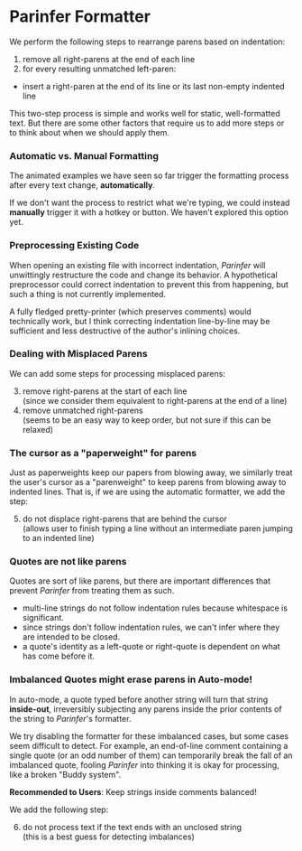 # Parinfer Formatter

We perform the following steps to rearrange parens based on indentation:

1. remove all right-parens at the end of each line
2. for every resulting unmatched left-paren:
  - insert a right-paren at the end of its line or its last non-empty indented line

This two-step process is simple and works well for static, well-formatted text.
But there are some other factors that require us to add more steps or to think
about when we should apply them.

### Automatic vs. Manual Formatting

The animated examples we have seen so far trigger the formatting process after
every text change, __automatically__.

If we don't want the process to restrict what we're typing, we could instead
__manually__ trigger it with a hotkey or button.  We haven't explored this
option yet.

### Preprocessing Existing Code

When opening an existing file with incorrect indentation, _Parinfer_ will
unwittingly restructure the code and change its behavior.  A hypothetical
preprocessor could correct indentation to prevent this from happening, but such
a thing is not currently implemented.

A fully fledged pretty-printer (which preserves comments) would technically
work, but I think correcting indentation line-by-line may be sufficient and
less destructive of the author's inlining choices.

### Dealing with Misplaced Parens

We can add some steps for processing misplaced parens:

<ol start="3">
<li> remove right-parens at the start of each line
  <div class="side-point">(since we consider them equivalent to right-parens at the end of a line)</div>
<li> remove unmatched right-parens
  <div class="side-point">(seems to be an easy way to keep order, but not sure if this can be relaxed)</div>
</ol>

### The cursor as a "paperweight" for parens

Just as paperweights keep our papers from blowing away, we similarly treat the
user's cursor as a "parenweight" to keep parens from blowing away to indented
lines. That is, if we are using the automatic formatter, we add the step:

<ol start="5">
<li> do not displace right-parens that are behind the cursor
  <div class="side-point">(allows user to finish typing a line without an intermediate paren jumping to an indented line)</div>
</ol>

### Quotes are not like parens

Quotes are sort of like parens, but there are important differences that
prevent _Parinfer_ from treating them as such.

- multi-line strings do not follow indentation rules because whitespace is significant.
- since strings don't follow indentation rules, we can't infer where they are intended to be closed.
- a quote's identity as a left-quote or right-quote is dependent on what has come before it.

### Imbalanced Quotes might erase parens in Auto-mode!

In auto-mode, a quote typed before another string will turn that string
__inside-out__, irreversibly subjecting any parens inside the prior contents of
the string to _Parinfer_'s formatter.

We try disabling the formatter for these imbalanced cases, but some cases seem
difficult to detect.  For example, an end-of-line comment containing a single
quote (or an odd number of them) can temporarily break the fall of an
imbalanced quote, fooling _Parinfer_ into thinking it is okay for processing,
like a broken "Buddy system".

__Recommended to Users__: Keep strings inside comments balanced!

We add the following step:

<ol start="6">
<li> do not process text if the text ends with an unclosed string
  <div class="side-point">(this is a best guess for detecting imbalances)</div>
</ol>

